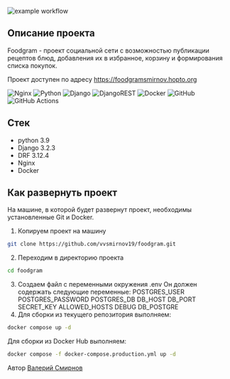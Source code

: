 ![example workflow](https://github.com/vvsmirnov19/foodgam/actions/workflows/main.yml/badge.svg)

## Описание проекта
Foodgram - проект социальной сети с возможностью публикации рецептов блюд, добавления их в избранное, корзину и формирования списка покупок.

Проект доступен по адресу https://foodgramsmirnov.hopto.org

![Nginx](https://img.shields.io/badge/nginx-%23009639.svg?style=for-the-badge&logo=nginx&logoColor=white) ![Python](https://img.shields.io/badge/python-3670A0?style=for-the-badge&logo=python&logoColor=ffdd54) ![Django](https://img.shields.io/badge/django-%23092E20.svg?style=for-the-badge&logo=django&logoColor=white) ![DjangoREST](https://img.shields.io/badge/DJANGO-REST-ff1709?style=for-the-badge&logo=django&logoColor=white&color=ff1709&labelColor=gray) ![Docker](https://img.shields.io/badge/docker-%230db7ed.svg?style=for-the-badge&logo=docker&logoColor=white) ![GitHub](https://img.shields.io/badge/github-%23121011.svg?style=for-the-badge&logo=github&logoColor=white) ![GitHub Actions](https://img.shields.io/badge/github%20actions-%232671E5.svg?style=for-the-badge&logo=githubactions&logoColor=white)

## Стек
- python 3.9
- Django 3.2.3
- DRF 3.12.4
- Nginx
- Docker

## Как развернуть проект
На машине, в которой будет развернут проект, необходимы установленные Git и Docker.

1. Копируем проект на машину
```bash 
git clone https://github.com/vvsmirnov19/foodgram.git
```
2. Переходим в директорию проекта
```bash
cd foodgram
```
3. Создаем файл с переменными окружения .env
Он должен содержать следующие переменные:
POSTGRES_USER
POSTGRES_PASSWORD
POSTGRES_DB
DB_HOST
DB_PORT
SECRET_KEY
ALLOWED_HOSTS
DEBUG
DB_POSTGRE
4. Для сборки из текущего репозитория выполняем:
```bash
docker compose up -d
```
Для сборки из Docker Hub выполняем:
```bash
docker compose -f docker-compose.production.yml up -d
```

Автор [Валерий Смирнов](https://github.com/vvsmirnov19)